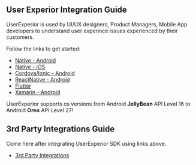 ## User Experior Integration Guide 

UserExperior is used by UI/UX designers, Product Managers, Mobile App developers to understand user experince issues experienced by their customers.

Follow the links to get started:
  - [Native - Android](android)
  - [Native - iOS](ios)
  - [Cordova/Ionic - Android](cordova-ionic)
  - [ReactNative - Android](reactnative)
  - [Flutter](flutter)
  - [Xamarin - Android](xamarin)
  
  UserExperior supports os versions from Android **JellyBean** API Level 16 to Android **Oreo** API Level 27!
  
## 3rd Party Integrations Guide

Come here after integrating UserExperior SDK using links above.

- [3rd Party Integrations](3rd-party-integrations)
